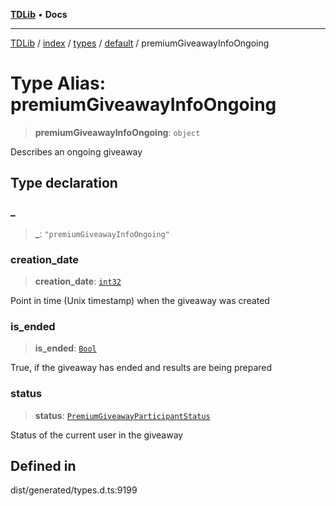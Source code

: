 [**TDLib**](../../../../../../README.md) • **Docs**

***

[TDLib](../../../../../../modules.md) / [index](../../../../../README.md) / [types](../../../README.md) / [default](../README.md) / premiumGiveawayInfoOngoing

# Type Alias: premiumGiveawayInfoOngoing

> **premiumGiveawayInfoOngoing**: `object`

Describes an ongoing giveaway

## Type declaration

### \_

> **\_**: `"premiumGiveawayInfoOngoing"`

### creation\_date

> **creation\_date**: [`int32`](int32.md)

Point in time (Unix timestamp) when the giveaway was created

### is\_ended

> **is\_ended**: [`Bool`](Bool.md)

True, if the giveaway has ended and results are being prepared

### status

> **status**: [`PremiumGiveawayParticipantStatus`](PremiumGiveawayParticipantStatus.md)

Status of the current user in the giveaway

## Defined in

dist/generated/types.d.ts:9199
